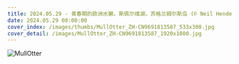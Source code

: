 ```yaml
---
title: 2024.05.29 - 青春期的欧洲水獭，斯佩尔维湖，苏格兰姆尔斯岛 (© Neil Henderson/Alamy Stock Photo)
date: 2024.05.29 00:00:00
cover_index: /images/thumbs/MullOtter_ZH-CN9691813587_533x300.jpg
cover_detail: /images/MullOtter_ZH-CN9691813587_1920x1080.jpg
---
```


![MullOtter](/images/MullOtter_ZH-CN9691813587_1920x1080.jpg)
